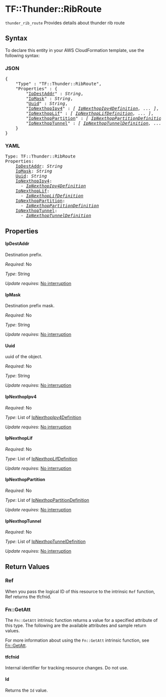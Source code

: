# TF::Thunder::RibRoute

`thunder_rib_route` Provides details about thunder rib route

## Syntax

To declare this entity in your AWS CloudFormation template, use the following syntax:

### JSON

<pre>
{
    "Type" : "TF::Thunder::RibRoute",
    "Properties" : {
        "<a href="#ipdestaddr" title="IpDestAddr">IpDestAddr</a>" : <i>String</i>,
        "<a href="#ipmask" title="IpMask">IpMask</a>" : <i>String</i>,
        "<a href="#uuid" title="Uuid">Uuid</a>" : <i>String</i>,
        "<a href="#ipnexthopipv4" title="IpNexthopIpv4">IpNexthopIpv4</a>" : <i>[ <a href="ipnexthopipv4definition.md">IpNexthopIpv4Definition</a>, ... ]</i>,
        "<a href="#ipnexthoplif" title="IpNexthopLif">IpNexthopLif</a>" : <i>[ <a href="ipnexthoplifdefinition.md">IpNexthopLifDefinition</a>, ... ]</i>,
        "<a href="#ipnexthoppartition" title="IpNexthopPartition">IpNexthopPartition</a>" : <i>[ <a href="ipnexthoppartitiondefinition.md">IpNexthopPartitionDefinition</a>, ... ]</i>,
        "<a href="#ipnexthoptunnel" title="IpNexthopTunnel">IpNexthopTunnel</a>" : <i>[ <a href="ipnexthoptunneldefinition.md">IpNexthopTunnelDefinition</a>, ... ]</i>
    }
}
</pre>

### YAML

<pre>
Type: TF::Thunder::RibRoute
Properties:
    <a href="#ipdestaddr" title="IpDestAddr">IpDestAddr</a>: <i>String</i>
    <a href="#ipmask" title="IpMask">IpMask</a>: <i>String</i>
    <a href="#uuid" title="Uuid">Uuid</a>: <i>String</i>
    <a href="#ipnexthopipv4" title="IpNexthopIpv4">IpNexthopIpv4</a>: <i>
      - <a href="ipnexthopipv4definition.md">IpNexthopIpv4Definition</a></i>
    <a href="#ipnexthoplif" title="IpNexthopLif">IpNexthopLif</a>: <i>
      - <a href="ipnexthoplifdefinition.md">IpNexthopLifDefinition</a></i>
    <a href="#ipnexthoppartition" title="IpNexthopPartition">IpNexthopPartition</a>: <i>
      - <a href="ipnexthoppartitiondefinition.md">IpNexthopPartitionDefinition</a></i>
    <a href="#ipnexthoptunnel" title="IpNexthopTunnel">IpNexthopTunnel</a>: <i>
      - <a href="ipnexthoptunneldefinition.md">IpNexthopTunnelDefinition</a></i>
</pre>

## Properties

#### IpDestAddr

Destination prefix.

_Required_: No

_Type_: String

_Update requires_: [No interruption](https://docs.aws.amazon.com/AWSCloudFormation/latest/UserGuide/using-cfn-updating-stacks-update-behaviors.html#update-no-interrupt)

#### IpMask

Destination prefix mask.

_Required_: No

_Type_: String

_Update requires_: [No interruption](https://docs.aws.amazon.com/AWSCloudFormation/latest/UserGuide/using-cfn-updating-stacks-update-behaviors.html#update-no-interrupt)

#### Uuid

uuid of the object.

_Required_: No

_Type_: String

_Update requires_: [No interruption](https://docs.aws.amazon.com/AWSCloudFormation/latest/UserGuide/using-cfn-updating-stacks-update-behaviors.html#update-no-interrupt)

#### IpNexthopIpv4

_Required_: No

_Type_: List of <a href="ipnexthopipv4definition.md">IpNexthopIpv4Definition</a>

_Update requires_: [No interruption](https://docs.aws.amazon.com/AWSCloudFormation/latest/UserGuide/using-cfn-updating-stacks-update-behaviors.html#update-no-interrupt)

#### IpNexthopLif

_Required_: No

_Type_: List of <a href="ipnexthoplifdefinition.md">IpNexthopLifDefinition</a>

_Update requires_: [No interruption](https://docs.aws.amazon.com/AWSCloudFormation/latest/UserGuide/using-cfn-updating-stacks-update-behaviors.html#update-no-interrupt)

#### IpNexthopPartition

_Required_: No

_Type_: List of <a href="ipnexthoppartitiondefinition.md">IpNexthopPartitionDefinition</a>

_Update requires_: [No interruption](https://docs.aws.amazon.com/AWSCloudFormation/latest/UserGuide/using-cfn-updating-stacks-update-behaviors.html#update-no-interrupt)

#### IpNexthopTunnel

_Required_: No

_Type_: List of <a href="ipnexthoptunneldefinition.md">IpNexthopTunnelDefinition</a>

_Update requires_: [No interruption](https://docs.aws.amazon.com/AWSCloudFormation/latest/UserGuide/using-cfn-updating-stacks-update-behaviors.html#update-no-interrupt)

## Return Values

### Ref

When you pass the logical ID of this resource to the intrinsic `Ref` function, Ref returns the tfcfnid.

### Fn::GetAtt

The `Fn::GetAtt` intrinsic function returns a value for a specified attribute of this type. The following are the available attributes and sample return values.

For more information about using the `Fn::GetAtt` intrinsic function, see [Fn::GetAtt](https://docs.aws.amazon.com/AWSCloudFormation/latest/UserGuide/intrinsic-function-reference-getatt.html).

#### tfcfnid

Internal identifier for tracking resource changes. Do not use.

#### Id

Returns the <code>Id</code> value.

